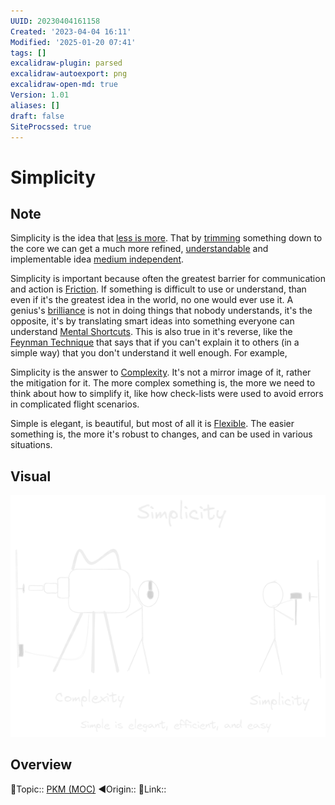 ```yaml
---
UUID: 20230404161158
Created: '2023-04-04 16:11'
Modified: '2025-01-20 07:41'
tags: []
excalidraw-plugin: parsed
excalidraw-autoexport: png
excalidraw-open-md: true
Version: 1.01
aliases: []
draft: false
SiteProcssed: true
---
```


# Simplicity

## Note

Simplicity is the idea that [less is more](/notes/addition-by-subtraction.md). That by [trimming](/notes/distillment.md) something down to the core we can get a much more refined, [understandable](/notes/clarity.md) and implementable idea [medium independent](/notes/medium-independent.md).

Simplicity is important because often the greatest barrier for communication and action is [Friction](/notes/friction.md). If something is difficult to use or understand, than even if it's the greatest idea in the world, no one would ever use it. A genius's [brilliance](/notes/mastery.md) is not in doing things that nobody understands, it's the opposite, it's by translating smart ideas into something everyone can understand [Mental Shortcuts](/notes/mental-shortcuts.md). This is also true in it's reverse, like the [Feynman Technique](/notes/feynman-technique.md) that says that if you can't explain it to others (in a simple way) that you don't understand it well enough. For example,

Simplicity is the answer to [Complexity](/notes/complexity.md). It's not a mirror image of it, rather the mitigation for it. The more complex something is, the more we need to think about how to simplify it, like how check-lists were used to avoid errors in complicated flight scenarios.

Simple is elegant, is beautiful, but most of all it is [Flexible](/notes/adaptability.md). The easier something is, the more it's robust to changes, and can be used in various situations.

## Visual

![Simplicity.webp](/notes/simplicity.webp)

## Overview
🔼Topic:: [PKM (MOC)](/mocs/pkm-moc.md)
◀Origin::
🔗Link::

